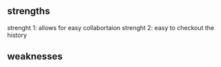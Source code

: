 ## strengths
strenght 1: allows for easy collabortaion
strenght 2: easy to checkout the history

## weaknesses
